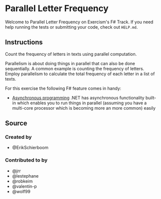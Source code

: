 # Parallel Letter Frequency

Welcome to Parallel Letter Frequency on Exercism's F# Track.
If you need help running the tests or submitting your code, check out `HELP.md`.

## Instructions

Count the frequency of letters in texts using parallel computation.

Parallelism is about doing things in parallel that can also be done sequentially.
A common example is counting the frequency of letters.
Employ parallelism to calculate the total frequency of each letter in a list of texts.

For this exercise the following F# feature comes in handy:

- [Asynchronous programming](https://fsharpforfunandprofit.com/posts/concurrency-async-and-parallel/) .NET has asynchronous functionality built-in which enables you to run things in parallel (assuming you have a multi-core processor which is becoming more an more common) easily

## Source

### Created by

- @ErikSchierboom

### Contributed to by

- @jrr
- @lestephane
- @robkeim
- @valentin-p
- @wolf99